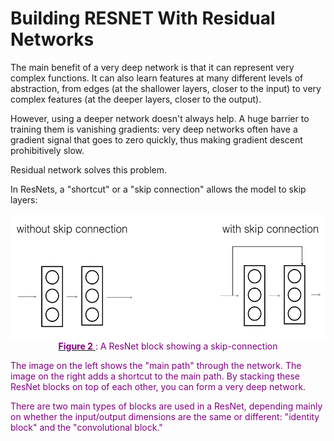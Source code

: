 # Building RESNET With Residual Networks
The main benefit of a very deep network is that it can represent very complex functions. It can also learn features at many different levels of abstraction, from edges (at the shallower layers, closer to the input) to very complex features (at the deeper layers, closer to the output).

However, using a deeper network doesn't always help. A huge barrier to training them is vanishing gradients: very deep networks often have a gradient signal that goes to zero quickly, thus making gradient descent prohibitively slow.

Residual network solves this problem.

In ResNets, a "shortcut" or a "skip connection" allows the model to skip layers:  

<img src="images/skip_connection_kiank.png" style="width:650px;height:200px;">
<caption><center> <u> <font color='purple'> <b>Figure 2</b> </u><font color='purple'>  : A ResNet block showing a skip-connection <br> </center></caption>

The image on the left shows the "main path" through the network. The image on the right adds a shortcut to the main path. By stacking these ResNet blocks on top of each other, you can form a very deep network. 

There are two main types of blocks are used in a ResNet, depending mainly on whether the input/output dimensions are the same or different: "identity block" and the "convolutional block."
